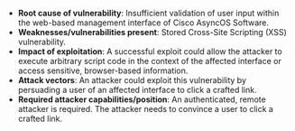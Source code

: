 - **Root cause of vulnerability**: Insufficient validation of user input within the web-based management interface of Cisco AsyncOS Software.
- **Weaknesses/vulnerabilities present**: Stored Cross-Site Scripting (XSS) vulnerability.
- **Impact of exploitation**: A successful exploit could allow the attacker to execute arbitrary script code in the context of the affected interface or access sensitive, browser-based information.
- **Attack vectors**: An attacker could exploit this vulnerability by persuading a user of an affected interface to click a crafted link.
- **Required attacker capabilities/position**: An authenticated, remote attacker is required. The attacker needs to convince a user to click a crafted link.